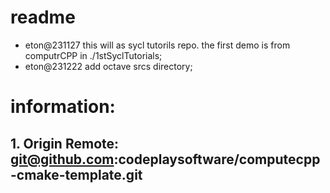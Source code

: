 # readme
- eton@231127 this will as sycl tutorils repo. the first demo is from computrCPP in ./1stSyclTutorials;
- eton@231222 add octave srcs directory;
# information:
## 1. Origin Remote: git@github.com:codeplaysoftware/computecpp-cmake-template.git
